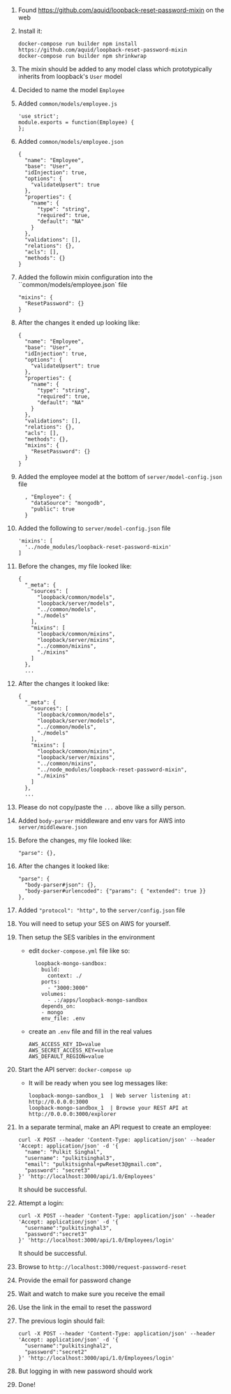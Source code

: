 1. Found https://github.com/aquid/loopback-reset-password-mixin on the web
1. Install it:

    ```
    docker-compose run builder npm install https://github.com/aquid/loopback-reset-password-mixin
    docker-compose run builder npm shrinkwrap
    ````
1. The mixin should be added to any model class which prototypically inherits from loopback's `User` model
1. Decided to name the model `Employee`
1. Added `common/models/employee.js`

    ```
    'use strict';
    module.exports = function(Employee) {
    };
    ```
1. Added `common/models/employee.json`

    ```
    {
      "name": "Employee",
      "base": "User",
      "idInjection": true,
      "options": {
        "validateUpsert": true
      },
      "properties": {
        "name": {
          "type": "string",
          "required": true,
          "default": "NA"
        }
      },
      "validations": [],
      "relations": {},
      "acls": [],
      "methods": {}
    }
    ```
1. Added the followin mixin configuration into the ``common/models/employee.json` file

    ```
    "mixins": {
      "ResetPassword": {}
    }
    ```
1. After the changes it ended up looking like:

    ```
    {
      "name": "Employee",
      "base": "User",
      "idInjection": true,
      "options": {
        "validateUpsert": true
      },
      "properties": {
        "name": {
          "type": "string",
          "required": true,
          "default": "NA"
        }
      },
      "validations": [],
      "relations": {},
      "acls": [],
      "methods": {},
      "mixins": {
        "ResetPassword": {}
      }
    }
    ```
1. Added the employee model at the bottom of `server/model-config.json` file

    ```
      , "Employee": {
        "dataSource": "mongodb",
        "public": true
      }
    ```
1. Added the following to `server/model-config.json` file

    ```
    'mixins': [
      '../node_modules/loopback-reset-password-mixin'
    ]
    ```
1. Before the changes, my file looked like:

    ```
    {
      "_meta": {
        "sources": [
          "loopback/common/models",
          "loopback/server/models",
          "../common/models",
          "./models"
        ],
        "mixins": [
          "loopback/common/mixins",
          "loopback/server/mixins",
          "../common/mixins",
          "./mixins"
        ]
      },
      ...
    ```
1. After the changes it looked like:

    ```
    {
      "_meta": {
        "sources": [
          "loopback/common/models",
          "loopback/server/models",
          "../common/models",
          "./models"
        ],
        "mixins": [
          "loopback/common/mixins",
          "loopback/server/mixins",
          "../common/mixins",
          "../node_modules/loopback-reset-password-mixin",
          "./mixins"
        ]
      },
      ...
    ```
1. Please do not copy/paste the `...` above like a silly person.
1. Added `body-parser` middleware and env vars for AWS into `server/middleware.json`
1. Before the changes, my file looked like:

    ```
    "parse": {},
    ```
1. After the changes it looked like:

    ```
    "parse": {
      "body-parser#json": {},
      "body-parser#urlencoded": {"params": { "extended": true }}
    },
    ```
1. Added `"protocol": "http",` to the `server/config.json` file
1. You will need to setup your SES on AWS for yourself.
1. Then setup the SES varibles in the environment
    * edit `docker-compose.yml` file like so:

        ```
          loopback-mongo-sandbox:
            build:
              context: ./
            ports:
              - "3000:3000"
            volumes:
              - .:/apps/loopback-mongo-sandbox
            depends_on:
            - mongo
            env_file: .env
        ```
    * create an `.env` file and fill in the real values

        ```
        AWS_ACCESS_KEY_ID=value
        AWS_SECRET_ACCESS_KEY=value
        AWS_DEFAULT_REGION=value
        ```
1. Start the API server: `docker-compose up`
    * It will be ready when you see log messages like:

        ```
        loopback-mongo-sandbox_1  | Web server listening at: http://0.0.0.0:3000
        loopback-mongo-sandbox_1  | Browse your REST API at http://0.0.0.0:3000/explorer
        ```
1. In a separate terminal, make an API request to create an employee:

    ```
    curl -X POST --header 'Content-Type: application/json' --header 'Accept: application/json' -d '{
      "name": "Pulkit Singhal",
      "username": "pulkitsinghal3",
      "email": "pulkitsignhal+pwReset3@gmail.com",
      "password": "secret3"
    }' 'http://localhost:3000/api/1.0/Employees'
    ```
    It should be successful.
1. Attempt a login:

    ```
    curl -X POST --header 'Content-Type: application/json' --header 'Accept: application/json' -d '{
      "username":"pulkitsinghal3",
      "password":"secret3"
    }' 'http://localhost:3000/api/1.0/Employees/login'
    ```
    It should be successful.
1. Browse to `http://localhost:3000/request-password-reset`
1. Provide the email for password change
1. Wait and watch to make sure you receive the email
1. Use the link in the email to reset the password
1. The previous login should fail:

    ```
    curl -X POST --header 'Content-Type: application/json' --header 'Accept: application/json' -d '{
      "username":"pulkitsinghal2",
      "password":"secret2"
    }' 'http://localhost:3000/api/1.0/Employees/login'
    ```
1. But logging in with new password should work
1. Done!
